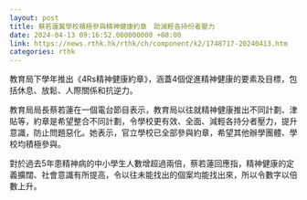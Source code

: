 ```yaml
---
layout: post
title: 蔡若蓮冀學校積極參與精神健康約章　助減輕各持份者壓力
date: 2024-04-13 09:16:52.000000000 +08:00
link: https://news.rthk.hk/rthk/ch/component/k2/1748717-20240413.htm
categories: rthk
---
```


教育局下學年推出《4Rs精神健康約章》，涵蓋4個促進精神健康的要素及目標，包括休息、放鬆、人際關係和抗逆力。

教育局局長蔡若蓮在一個電台節目表示，教育局以往就精神健康推出不同計劃、津貼等，約章是希望整合不同計劃，令學校更有效、全面、減輕各持分者壓力，提升意識，防止問題惡化。她表示，官立學校已全部參與約章，希望其他辦學團體、學校均積極參與。

對於過去5年患精神病的中小學生人數增超過兩倍，蔡若蓮回應指，精神健康的定義擴闊、社會意識有所提高，令以往未能找出的個案均能找出來，所以令數字以倍數上升。
